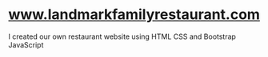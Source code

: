 # www.landmarkfamilyrestaurant.com
I created our own restaurant website using HTML CSS and Bootstrap JavaScript 
